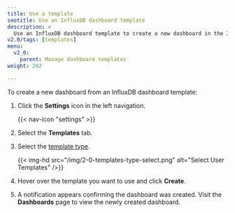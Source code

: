 ```yaml
---
title: Use a template
seotitle: Use an InfluxDB dashboard template
description: >
  Use an InfluxDB dashboard template to create a new dashboard in the InfluxDB user interface (UI).
v2.0/tags: [templates]
menu:
  v2_0:
    parent: Manage dashboard templates
weight: 202

---
```


To create a new dashboard from an InfluxDB dashboard template:

1. Click the **Settings** icon in the left navigation.

    {{< nav-icon "settings" >}}

2. Select the **Templates** tab.
3. Select the [template type](/v2.0/visualize-data/templates/#template-types).

    {{< img-hd src="/img/2-0-templates-type-select.png" alt="Select User Templates" />}}

4. Hover over the template you want to use and click **Create**.
5. A notification appears confirming the dashboard was created.
   Visit the **Dashboards** page to view the newly created dashboard.
